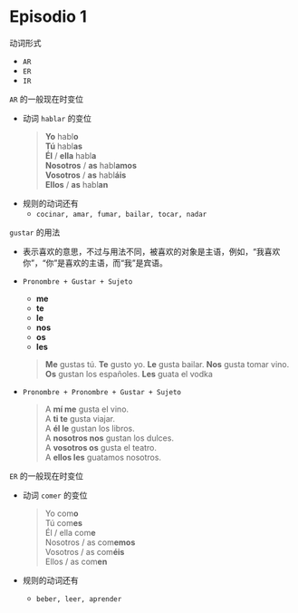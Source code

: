 # Episodio 1

动词形式
- `AR`
- `ER`
- `IR`

`AR` 的一般现在时变位
- 动词 `hablar` 的变位
  > **Yo** habl**o** <br>
  > **Tú** habl**as** <br>
  > **Él** / **ella** habl**a** <br>
  > **Nosotros** / **as** habl**amos** <br>
  > **Vosotros** / **as** habl**áis** <br>
  > **Ellos** / **as** habl**an**
- 规则的动词还有
  - `cocinar, amar, fumar, bailar, tocar, nadar`

`gustar` 的用法
- 表示喜欢的意思，不过与用法不同，被喜欢的对象是主语，例如，“我喜欢你”，“你”是喜欢的主语，而“我”是宾语。
- `Pronombre + Gustar + Sujeto`
  - **me**
  - **te**
  - **le**
  - **nos**
  - **os**
  - **les**
  > **Me** gustas tú.
  > **Te** gusto yo.
  > **Le** gusta bailar.
  > **Nos** gusta tomar vino.
  > **Os** gustan los españoles.
  > **Les** guata el vodka

- `Pronombre + Pronombre + Gustar + Sujeto`
  > A **mí me** gusta el vino. <br>
  > A **ti te** gusta viajar. <br>
  > A **él le** gustan los libros. <br>
  > A **nosotros nos** gustan los dulces. <br>
  > A **vosotros os** gusta el teatro. <br>
  > A **ellos les** guatamos nosotros. <br>

`ER` 的一般现在时变位
- 动词 `comer` 的变位
  > Yo com**o** <br>
  > Tú com**es** <br>
  > Él / ella com**e** <br>
  > Nosotros / as com**emos** <br>
  > Vosotros / as com**éis** <br>
  > Ellos / as com**en**
  
- 规则的动词还有
  - `beber, leer, aprender`
